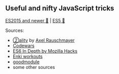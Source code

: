 ## Useful and nifty JavaScript tricks

[ES2015 and newer :rocket:](/es2015-and-newer) | [ES5 :pushpin:](/es5)
 
Sources:
 
* [②ality](http://www.2ality.com/search/label/esnext) by [Axel Rauschmayer](http://rauschma.de/)
* [Codewars](http://www.codewars.com/)
* [ES6 In Depth by Mozilla Hacks](https://hacks.mozilla.org/category/es6-in-depth/)
* [Enki workouts](https://www.enki.com/)
* [goodmodule](https://github.com/seeden/goodmodule)
* some other sources
